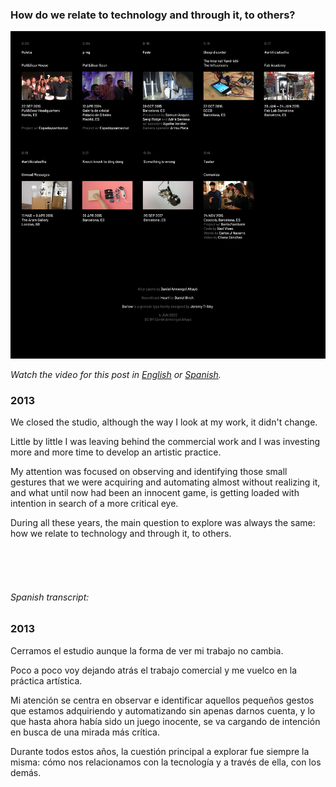 ### How do we relate to technology and through it, to others?

![Posted in Instagram.](compo.jpg)

*Watch the video for this post in [English](https://youtu.be/HDw3ZGR1gFw) or [Spanish](https://youtu.be/cI-0hRDjgxM).*

### 2013

We closed the studio, although the way I look at my work, it didn't change.

Little by little I was leaving behind the commercial work and I was investing more and more time to develop an artistic practice.

My attention was focused on observing and identifying those small gestures that we were acquiring and automating almost without realizing it, and what until now had been an innocent game, is getting loaded with intention in search of a more critical eye.

During all these years, the main question to explore was always the same: how we relate to technology and through it, to others.

<br><br><br>

###### Spanish transcript:

### 2013

Cerramos el estudio aunque la forma de ver mi trabajo no cambia.

Poco a poco voy dejando atrás el trabajo comercial y me vuelco en la práctica artística.

Mi atención se centra en observar e identificar aquellos pequeños gestos que estamos adquiriendo y automatizando sin apenas darnos cuenta, y lo que hasta ahora había sido un juego inocente, se va cargando de intención en busca de una mirada más crítica.

Durante todos estos años, la cuestión principal a explorar fue siempre la misma: cómo nos relacionamos con la tecnología y a través de ella, con los demás.